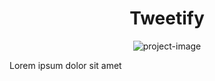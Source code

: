 <h1 align="center" id="title">Tweetify</h1>

<p align="center"><img src="https://socialify.git.ci/mhmadamrii/tweetify/image?description=1&amp;descriptionEditable=A%20minimalist%20twitter%20clone%20app&amp;font=Source%20Code%20Pro&amp;forks=1&amp;issues=1&amp;language=1&amp;name=1&amp;owner=1&amp;pattern=Circuit%20Board&amp;pulls=1&amp;stargazers=1&amp;theme=Dark" alt="project-image"></p>

<p id="description">Lorem ipsum dolor sit amet</p>
